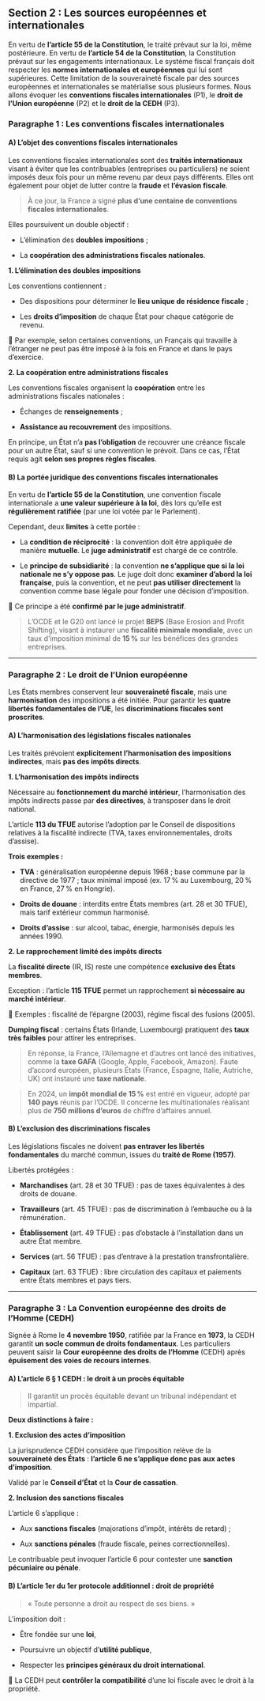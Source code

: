 ## Section 2 : Les sources européennes et internationales

En vertu de **l’article 55 de la Constitution**, le traité prévaut sur la loi, même postérieure. En vertu de **l’article 54 de la Constitution**, la Constitution prévaut sur les engagements internationaux. Le système fiscal français doit respecter les **normes internationales et européennes** qui lui sont supérieures. Cette limitation de la souveraineté fiscale par des sources européennes et internationales se matérialise sous plusieurs formes. Nous allons évoquer les **conventions fiscales internationales** (P1), le **droit de l’Union européenne** (P2) et le **droit de la CEDH** (P3).

### Paragraphe 1 : Les conventions fiscales internationales

#### A) L’objet des conventions fiscales internationales

Les conventions fiscales internationales sont des **traités internationaux** visant à éviter que les contribuables (entreprises ou particuliers) ne soient imposés deux fois pour un même revenu par deux pays différents. Elles ont également pour objet de lutter contre la **fraude** et **l’évasion fiscale**.

> À ce jour, la France a signé **plus d’une centaine de conventions fiscales internationales**.

Elles poursuivent un double objectif :

- L’élimination des **doubles impositions** ;
    
- La **coopération des administrations fiscales nationales**.
    

**1. L’élimination des doubles impositions**

Les conventions contiennent :

- Des dispositions pour déterminer le **lieu unique de résidence fiscale** ;
    
- Les **droits d’imposition** de chaque État pour chaque catégorie de revenu.
    

📌 Par exemple, selon certaines conventions, un Français qui travaille à l’étranger ne peut pas être imposé à la fois en France et dans le pays d’exercice.

**2. La coopération entre administrations fiscales**

Les conventions fiscales organisent la **coopération** entre les administrations fiscales nationales :

- Échanges de **renseignements** ;
    
- **Assistance au recouvrement** des impositions.
    

En principe, un État n’a **pas l’obligation** de recouvrer une créance fiscale pour un autre État, sauf si une convention le prévoit. Dans ce cas, l’État requis agit **selon ses propres règles fiscales**.

#### B) La portée juridique des conventions fiscales internationales

En vertu de **l’article 55 de la Constitution**, une convention fiscale internationale a **une valeur supérieure à la loi**, dès lors qu’elle est **régulièrement ratifiée** (par une loi votée par le Parlement).

Cependant, deux **limites** à cette portée :

- La **condition de réciprocité** : la convention doit être appliquée de manière **mutuelle**. Le **juge administratif** est chargé de ce contrôle.
    
- Le **principe de subsidiarité** : la convention **ne s’applique que si la loi nationale ne s’y oppose pas**. Le juge doit donc **examiner d’abord la loi française**, puis la convention, et ne peut **pas utiliser directement** la convention comme base légale pour fonder une décision d’imposition.
    

📌 Ce principe a été **confirmé par le juge administratif**.

> L’OCDE et le G20 ont lancé le projet **BEPS** (Base Erosion and Profit Shifting), visant à instaurer une **fiscalité minimale mondiale**, avec un taux d’imposition minimal de **15 %** sur les bénéfices des grandes entreprises.

---

### Paragraphe 2 : Le droit de l’Union européenne

Les États membres conservent leur **souveraineté fiscale**, mais une **harmonisation** des impositions a été initiée. Pour garantir les **quatre libertés fondamentales de l’UE**, les **discriminations fiscales sont proscrites**.

#### A) L’harmonisation des législations fiscales nationales

Les traités prévoient **explicitement l’harmonisation des impositions indirectes**, mais **pas des impôts directs**.

**1. L’harmonisation des impôts indirects**

Nécessaire au **fonctionnement du marché intérieur**, l’harmonisation des impôts indirects passe par **des directives**, à transposer dans le droit national.

L’article **113 du TFUE** autorise l’adoption par le Conseil de dispositions relatives à la fiscalité indirecte (TVA, taxes environnementales, droits d’assise).

**Trois exemples :**

- **TVA** : généralisation européenne depuis 1968 ; base commune par la directive de 1977 ; taux minimal imposé (ex. 17 % au Luxembourg, 20 % en France, 27 % en Hongrie).
    
- **Droits de douane** : interdits entre États membres (art. 28 et 30 TFUE), mais tarif extérieur commun harmonisé.
    
- **Droits d’assise** : sur alcool, tabac, énergie, harmonisés depuis les années 1990.
    

**2. Le rapprochement limité des impôts directs**

La **fiscalité directe** (IR, IS) reste une compétence **exclusive des États membres**.

Exception : l’article **115 TFUE** permet un rapprochement **si nécessaire au marché intérieur**.

📌 Exemples : fiscalité de l’épargne (2003), régime fiscal des fusions (2005).

**Dumping fiscal** : certains États (Irlande, Luxembourg) pratiquent des **taux très faibles** pour attirer les entreprises.

> En réponse, la France, l’Allemagne et d’autres ont lancé des initiatives, comme la **taxe GAFA** (Google, Apple, Facebook, Amazon). Faute d’accord européen, plusieurs États (France, Espagne, Italie, Autriche, UK) ont instauré une **taxe nationale**.

> En 2024, un **impôt mondial de 15 %** est entré en vigueur, adopté par **140 pays** réunis par l’OCDE. Il concerne les multinationales réalisant plus de **750 millions d’euros** de chiffre d’affaires annuel.

#### B) L’exclusion des discriminations fiscales

Les législations fiscales ne doivent **pas entraver les libertés fondamentales** du marché commun, issues du **traité de Rome (1957)**.

Libertés protégées :

- **Marchandises** (art. 28 et 30 TFUE) : pas de taxes équivalentes à des droits de douane.
    
- **Travailleurs** (art. 45 TFUE) : pas de discrimination à l’embauche ou à la rémunération.
    
- **Établissement** (art. 49 TFUE) : pas d’obstacle à l’installation dans un autre État membre.
    
- **Services** (art. 56 TFUE) : pas d’entrave à la prestation transfrontalière.
    
- **Capitaux** (art. 63 TFUE) : libre circulation des capitaux et paiements entre États membres et pays tiers.
    

---

### Paragraphe 3 : La Convention européenne des droits de l’Homme (CEDH)

Signée à Rome le **4 novembre 1950**, ratifiée par la France en **1973**, la CEDH garantit **un socle commun de droits fondamentaux**. Les particuliers peuvent saisir la **Cour européenne des droits de l’Homme** (CEDH) après **épuisement des voies de recours internes**.

#### A) L’article 6 § 1 CEDH : le droit à un procès équitable

> Il garantit un procès équitable devant un tribunal indépendant et impartial.

**Deux distinctions à faire :**

**1. Exclusion des actes d’imposition**

La jurisprudence CEDH considère que l’imposition relève de la **souveraineté des États** : **l’article 6 ne s’applique donc pas aux actes d’imposition**.

Validé par le **Conseil d’État** et la **Cour de cassation**.

**2. Inclusion des sanctions fiscales**

L’article 6 s’applique :

- Aux **sanctions fiscales** (majorations d’impôt, intérêts de retard) ;
    
- Aux **sanctions pénales** (fraude fiscale, peines correctionnelles).
    

Le contribuable peut invoquer l’article 6 pour contester une **sanction pécuniaire ou pénale**.

#### B) L’article 1er du 1er protocole additionnel : droit de propriété

> « Toute personne a droit au respect de ses biens. »

L’imposition doit :

- Être fondée sur une **loi**,
    
- Poursuivre un objectif d’**utilité publique**,
    
- Respecter les **principes généraux du droit international**.
    

📌 La CEDH peut **contrôler la compatibilité** d’une loi fiscale avec le droit à la propriété.
